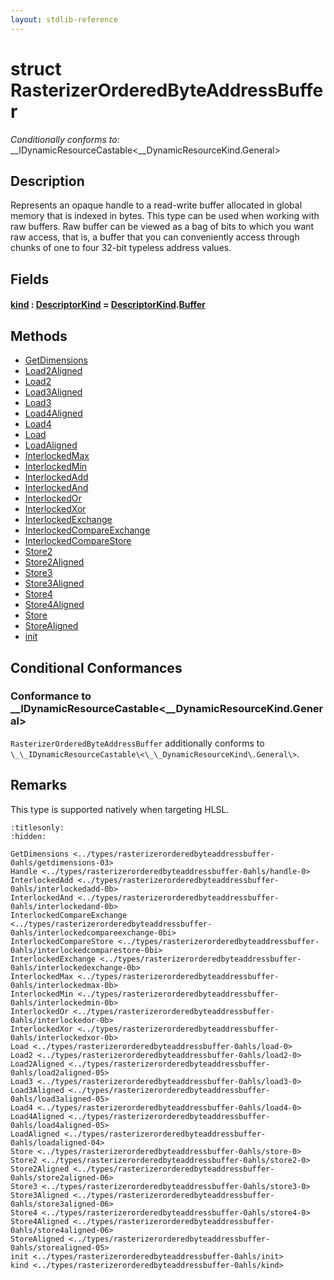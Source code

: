 ```yaml
---
layout: stdlib-reference
---
```


# struct RasterizerOrderedByteAddressBuffer

*Conditionally conforms to:* \_\_IDynamicResourceCastable\<\_\_DynamicResourceKind\.General\>

## Description

Represents an opaque handle to a read-write buffer allocated in global memory that is indexed in bytes.
This type can be used when working with raw buffers. Raw buffer can be viewed as a bag of bits to
which you want raw access, that is, a buffer that you can conveniently access through chunks of one to
four 32-bit typeless address values.

## Fields

####  <a id="decl-kind"></a>[kind](kind.html) : [DescriptorKind](../descriptorkind-0a/index.html) = [DescriptorKind](../descriptorkind-0a/index.html)\.[Buffer](../descriptorkind-0a/index.html#decl-Buffer)

## Methods

* [GetDimensions](getdimensions-03.html)
* [Load2Aligned](load2aligned-05.html)
* [Load2](load2-0.html)
* [Load3Aligned](load3aligned-05.html)
* [Load3](load3-0.html)
* [Load4Aligned](load4aligned-05.html)
* [Load4](load4-0.html)
* [Load](load-0.html)
* [LoadAligned](loadaligned-04.html)
* [InterlockedMax](interlockedmax-0b.html)
* [InterlockedMin](interlockedmin-0b.html)
* [InterlockedAdd](interlockedadd-0b.html)
* [InterlockedAnd](interlockedand-0b.html)
* [InterlockedOr](interlockedor-0b.html)
* [InterlockedXor](interlockedxor-0b.html)
* [InterlockedExchange](interlockedexchange-0b.html)
* [InterlockedCompareExchange](interlockedcompareexchange-0bi.html)
* [InterlockedCompareStore](interlockedcomparestore-0bi.html)
* [Store2](store2-0.html)
* [Store2Aligned](store2aligned-06.html)
* [Store3](store3-0.html)
* [Store3Aligned](store3aligned-06.html)
* [Store4](store4-0.html)
* [Store4Aligned](store4aligned-06.html)
* [Store](store-0.html)
* [StoreAligned](storealigned-05.html)
* [init](init.html)

## Conditional Conformances

### Conformance to \_\_IDynamicResourceCastable\<\_\_DynamicResourceKind\.General\>
`RasterizerOrderedByteAddressBuffer` additionally conforms to `\_\_IDynamicResourceCastable\<\_\_DynamicResourceKind\.General\>`.
## Remarks


This type is supported natively when targeting HLSL.



```{toctree}
:titlesonly:
:hidden:

GetDimensions <../types/rasterizerorderedbyteaddressbuffer-0ahls/getdimensions-03>
Handle <../types/rasterizerorderedbyteaddressbuffer-0ahls/handle-0>
InterlockedAdd <../types/rasterizerorderedbyteaddressbuffer-0ahls/interlockedadd-0b>
InterlockedAnd <../types/rasterizerorderedbyteaddressbuffer-0ahls/interlockedand-0b>
InterlockedCompareExchange <../types/rasterizerorderedbyteaddressbuffer-0ahls/interlockedcompareexchange-0bi>
InterlockedCompareStore <../types/rasterizerorderedbyteaddressbuffer-0ahls/interlockedcomparestore-0bi>
InterlockedExchange <../types/rasterizerorderedbyteaddressbuffer-0ahls/interlockedexchange-0b>
InterlockedMax <../types/rasterizerorderedbyteaddressbuffer-0ahls/interlockedmax-0b>
InterlockedMin <../types/rasterizerorderedbyteaddressbuffer-0ahls/interlockedmin-0b>
InterlockedOr <../types/rasterizerorderedbyteaddressbuffer-0ahls/interlockedor-0b>
InterlockedXor <../types/rasterizerorderedbyteaddressbuffer-0ahls/interlockedxor-0b>
Load <../types/rasterizerorderedbyteaddressbuffer-0ahls/load-0>
Load2 <../types/rasterizerorderedbyteaddressbuffer-0ahls/load2-0>
Load2Aligned <../types/rasterizerorderedbyteaddressbuffer-0ahls/load2aligned-05>
Load3 <../types/rasterizerorderedbyteaddressbuffer-0ahls/load3-0>
Load3Aligned <../types/rasterizerorderedbyteaddressbuffer-0ahls/load3aligned-05>
Load4 <../types/rasterizerorderedbyteaddressbuffer-0ahls/load4-0>
Load4Aligned <../types/rasterizerorderedbyteaddressbuffer-0ahls/load4aligned-05>
LoadAligned <../types/rasterizerorderedbyteaddressbuffer-0ahls/loadaligned-04>
Store <../types/rasterizerorderedbyteaddressbuffer-0ahls/store-0>
Store2 <../types/rasterizerorderedbyteaddressbuffer-0ahls/store2-0>
Store2Aligned <../types/rasterizerorderedbyteaddressbuffer-0ahls/store2aligned-06>
Store3 <../types/rasterizerorderedbyteaddressbuffer-0ahls/store3-0>
Store3Aligned <../types/rasterizerorderedbyteaddressbuffer-0ahls/store3aligned-06>
Store4 <../types/rasterizerorderedbyteaddressbuffer-0ahls/store4-0>
Store4Aligned <../types/rasterizerorderedbyteaddressbuffer-0ahls/store4aligned-06>
StoreAligned <../types/rasterizerorderedbyteaddressbuffer-0ahls/storealigned-05>
init <../types/rasterizerorderedbyteaddressbuffer-0ahls/init>
kind <../types/rasterizerorderedbyteaddressbuffer-0ahls/kind>
```
